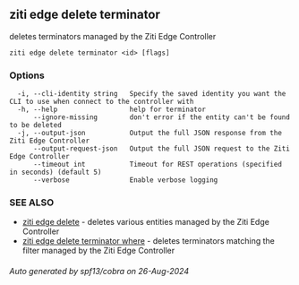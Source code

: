 ## ziti edge delete terminator

deletes terminators managed by the Ziti Edge Controller

```
ziti edge delete terminator <id> [flags]
```

### Options

```
  -i, --cli-identity string   Specify the saved identity you want the CLI to use when connect to the controller with
  -h, --help                  help for terminator
      --ignore-missing        don't error if the entity can't be found to be deleted
  -j, --output-json           Output the full JSON response from the Ziti Edge Controller
      --output-request-json   Output the full JSON request to the Ziti Edge Controller
      --timeout int           Timeout for REST operations (specified in seconds) (default 5)
      --verbose               Enable verbose logging
```

### SEE ALSO

* [ziti edge delete](../delete.md)	 - deletes various entities managed by the Ziti Edge Controller
* [ziti edge delete terminator where](where/where.md)	 - deletes terminators matching the filter managed by the Ziti Edge Controller

###### Auto generated by spf13/cobra on 26-Aug-2024
